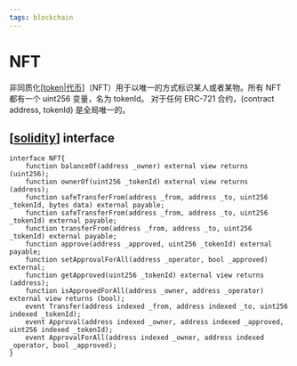 ```yaml
---
tags: blockchain
---
```

# NFT

非同质化[[token|代币]]（NFT）用于以唯一的方式标识某人或者某物。所有 NFT 都有一个 uint256 变量，名为 tokenId。
对于任何 ERC-721 合约，(contract address, tokenId) 是全局唯一的。

## [[solidity]] interface

```solidity
interface NFT{
    function balanceOf(address _owner) external view returns (uint256);
    function ownerOf(uint256 _tokenId) external view returns (address);
    function safeTransferFrom(address _from, address _to, uint256 _tokenId, bytes data) external payable;
    function safeTransferFrom(address _from, address _to, uint256 _tokenId) external payable;
    function transferFrom(address _from, address _to, uint256 _tokenId) external payable;
    function approve(address _approved, uint256 _tokenId) external payable;
    function setApprovalForAll(address _operator, bool _approved) external;
    function getApproved(uint256 _tokenId) external view returns (address);
    function isApprovedForAll(address _owner, address _operator) external view returns (bool);
    event Transfer(address indexed _from, address indexed _to, uint256 indexed _tokenId);
    event Approval(address indexed _owner, address indexed _approved, uint256 indexed _tokenId);
    event ApprovalForAll(address indexed _owner, address indexed _operator, bool _approved);
}
```

[//begin]: # "Autogenerated link references for markdown compatibility"
[token|代币]: ../concept/token.md "token"
[solidity]: ../concept/solidity.md "solidity"
[//end]: # "Autogenerated link references"

